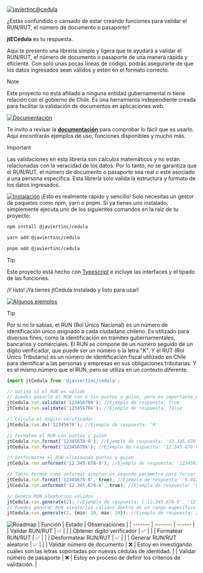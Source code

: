 [![javiertinc@cedula](https://javiertinc.github.io/cedula/images/gh-header-dev.png)](https://github.com/JaviertINC/cedula)

¿Estás confundido o cansado de estar creando funciones para validar el RUN/RUT, el número de documento o pasaporte?

**jtECedula** es tu respuesta.

Aquí te presento una librería simple y ligera que te ayudará a validar el RUN/RUT, el número de documento o pasaporte de una manera rápida y eficiente. Con solo unas pocas líneas de código, podrás asegurarte de que los datos ingresados sean válidos y estén en el formato correcto.

> [!NOTE]
> Este proyecto no está afiliado a ninguna entidad gubernamental ni tiene relación con el gobierno de Chile. Es una herramienta independiente creada para facilitar la validación de documentos en aplicaciones web.

[![Documentación](https://javiertinc.github.io/cedula/images/gh-documentacion.png)](https://github.com/JaviertINC/cedula/wiki)

Te invito a revisar la [**documentación**](https://github.com/JaviertINC/cedula/wiki) para comprobar lo fácil que es usarlo. Aquí encontrarás ejemplos de uso, funciones disponibles y mucho más.

> [!IMPORTANT]
> Las validaciones en esta librería son cálculos matemáticos y no están relacionadas con la veracidad de los datos. Por lo tanto, no se garantiza que el RUN/RUT, el número de documento o pasaporte sea real o esté asociado a una persona específica. Esta librería solo valida la estructura y formato de los datos ingresados.

[![Instalación](https://javiertinc.github.io/cedula/images/gh-instalacion.png)](https://github.com/JaviertINC/cedula/wiki)
¡Esto es realmente rápido y sencillo! Solo necesitas un gestor de paquetes como npm, yarn o pnpm. Si ya tienes uno instalado, simplemente ejecuta uno de los siguientes comandos en la raíz de tu proyecto:

```bash
npm install @javiertinc/cedula
```
```bash
yarn add @javiertinc/cedula
```
```bash
pnpm add @javiertinc/cedula
```

> [!TIP]
> Este proyecto está hecho con [Typescript](https://www.typescriptlang.org) e incluye las interfaces y el tipado de las funciones.

¡Y listo! ¡Ya tienes jtCedula instalado y listo para usar!

[![Algunos ejemplos](https://javiertinc.github.io/cedula/images/gh-algunos-ejemplos.png)](https://github.com/JaviertINC/cedula/wiki)

> [!TIP]
> Por si no lo sabías, el RUN (Rol Único Nacional) es un número de identificación único asignado a cada ciudadano chileno. Es utilizado para diversos fines, como la identificación en trámites gubernamentales, bancarios y comerciales. El RUN se compone de un número seguido de un dígito verificador, que puede ser un número o la letra "K".
> Y el RUT (Rol Único Tributario) es un número de identificación fiscal utilizado en Chile para identificar a las personas y empresas en sus obligaciones tributarias. Y es el mismo número que el RUN, pero se utiliza en un contexto diferente.

```typescript
import jtCedula from '@javiertinc/cedula';

// Valida si el RUN es válido
// puedes pasarle el RUN con o sin puntos y guion, pero es importante pasarle el dígito verificador
jtCedula.run.validate('123456789'); //Ejemplo de respuesta: true
jtCedula.run.validate('12345678k'); //Ejemplo de respuesta: false

// Calcula el dígito verificador
jtCedula.run.dv('12345678'); //Ejemplo de respuesta: '9'

// Formatea el RUN con puntos y guion
jtCedula.run.format('12345678-9'); //Ejemplo de respuesta: '12.345.678-9'
jtCedula.run.format('12345678k'); //Ejemplo de respuesta: '12.345.678-k'

// Desformatea el RUN eliminando puntos y guion
jtCedula.run.unformat('12.345.678-9'); //Ejemplo de respuesta: '123456789'

// Tanto format como unformat aceptan un segundo parámetro para forzar la estructura con ceros a la izquierda
jtCedula.run.format('12345678-9', true); //Ejemplo de respuesta: '0.012.345.678-9'
jtCedula.run.unformat('12.345.678-k', true); //Ejemplo de respuesta: '0012345678k'

// Genera RUN aleatorios válidos
jtCedula.run.generate(2); //Ejemplo de respuesta: ['12.345.678-9', '12.345.678-k']
// Puedes generar RUN aleatorios válidos dentro de un rango específico
jtCedula.run.generate(2, {min: 10, max: 19}); //Ejemplo de respuesta: ['10.123.456-7', '15.123.456-k']
```

![Roadmap](https://javiertinc.github.io/cedula/images/gh-roadmap.png)
| Función | Estado | Observaciones |
| ------- | :------: | ------ |
| Validar RUN/RUT | ✅ |  |
| Obtener dígito verificador | ✅ |  |
| Formatear RUN/RUT | ✅ |  |
| Desformatear RUN/RUT | ✅ |  |
| Generar RUN/RUT aleatorio | ✅ |  |
| Validar número de documento | ❌ | Estoy en investigando cuáles son las letras soportadas por nuevas cédulas de identidad. |
| Validar número de pasaporte | ❌ | Estoy en proceso de definir los criterios de validación. |